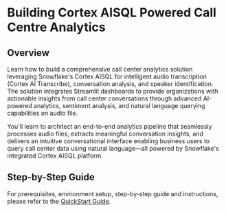 # Building Cortex AISQL Powered Call Centre Analytics

## Overview

Learn how to build a comprehensive call center analytics solution leveraging Snowflake's Cortex AISQL for intelligent audio transcription (Cortex AI Transcribe), conversation analysis, and speaker identification. The solution integrates Streamlit dashboards to provide organizations with actionable insights from call center conversations through advanced AI-powered analytics, sentiment analysis, and natural language querying capabilities on audio file.

You'll learn to architect an end-to-end analytics pipeline that seamlessly processes audio files, extracts meaningful conversation insights, and delivers an intuitive conversational interface enabling business users to query call center data using natural language—all powered by Snowflake's integrated Cortex AISQL platform.


## Step-by-Step Guide

For prerequisites, environment setup, step-by-step guide and instructions, please refer to the [QuickStart Guide](https://quickstarts.snowflake.com/guide/building-cortex-aisql-powered-call-centre-analytics/index.html?index=..%2F..index#0).

